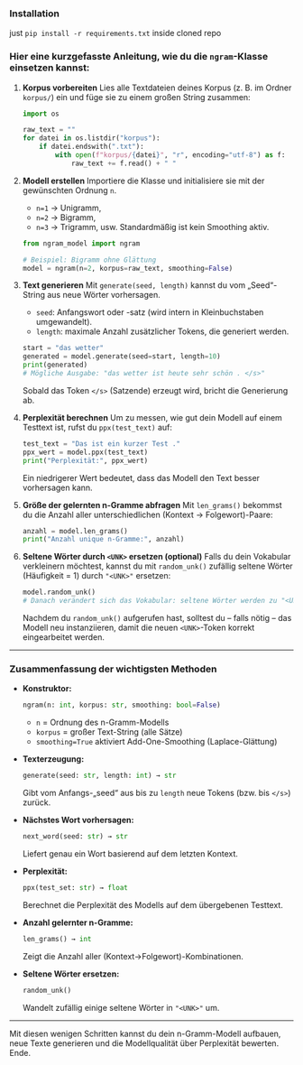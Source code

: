 ### Installation
just `pip install -r requirements.txt` inside cloned repo

### Hier eine kurzgefasste Anleitung, wie du die `ngram`-Klasse einsetzen kannst:

1. **Korpus vorbereiten**
   Lies alle Textdateien deines Korpus (z. B. im Ordner `korpus/`) ein und füge sie zu einem großen String zusammen:

   ```python
   import os

   raw_text = ""
   for datei in os.listdir("korpus"):
       if datei.endswith(".txt"):
           with open(f"korpus/{datei}", "r", encoding="utf-8") as f:
               raw_text += f.read() + " "
   ```

2. **Modell erstellen**
   Importiere die Klasse und initialisiere sie mit der gewünschten Ordnung `n`.

   * `n=1` → Unigramm,
   * `n=2` → Bigramm,
   * `n=3` → Trigramm, usw.
     Standardmäßig ist kein Smoothing aktiv.

   ```python
   from ngram_model import ngram

   # Beispiel: Bigramm ohne Glättung
   model = ngram(n=2, korpus=raw_text, smoothing=False)
   ```

3. **Text generieren**
   Mit `generate(seed, length)` kannst du vom „Seed“-String aus neue Wörter vorhersagen.

   * `seed`: Anfangswort oder -satz (wird intern in Kleinbuchstaben umgewandelt).
   * `length`: maximale Anzahl zusätzlicher Tokens, die generiert werden.

   ```python
   start = "das wetter"
   generated = model.generate(seed=start, length=10)
   print(generated)  
   # Mögliche Ausgabe: "das wetter ist heute sehr schön . </s>"
   ```

   Sobald das Token `</s>` (Satzende) erzeugt wird, bricht die Generierung ab.

4. **Perplexität berechnen**
   Um zu messen, wie gut dein Modell auf einem Testtext ist, rufst du
   `ppx(test_text)` auf:

   ```python
   test_text = "Das ist ein kurzer Test ."
   ppx_wert = model.ppx(test_text)
   print("Perplexität:", ppx_wert)
   ```

   Ein niedrigerer Wert bedeutet, dass das Modell den Text besser vorhersagen kann.

5. **Größe der gelernten n-Gramme abfragen**
   Mit `len_grams()` bekommst du die Anzahl aller unterschiedlichen (Kontext → Folgewort)-Paare:

   ```python
   anzahl = model.len_grams()
   print("Anzahl unique n-Gramme:", anzahl)
   ```

6. **Seltene Wörter durch `<UNK>` ersetzen (optional)**
   Falls du dein Vokabular verkleinern möchtest, kannst du mit `random_unk()` zufällig seltene Wörter (Häufigkeit = 1) durch `"<UNK>"` ersetzen:

   ```python
   model.random_unk()
   # Danach verändert sich das Vokabular: seltene Wörter werden zu "<UNK>"
   ```

   Nachdem du `random_unk()` aufgerufen hast, solltest du – falls nötig – das Modell neu instanziieren, damit die neuen `<UNK>`-Token korrekt eingearbeitet werden.

---

### Zusammenfassung der wichtigsten Methoden

* **Konstruktor:**

  ```python
  ngram(n: int, korpus: str, smoothing: bool=False)
  ```

  * `n` = Ordnung des n-Gramm-Modells
  * `korpus` = großer Text-String (alle Sätze)
  * `smoothing=True` aktiviert Add-One-Smoothing (Laplace-Glättung)

* **Texterzeugung:**

  ```python
  generate(seed: str, length: int) → str
  ```

  Gibt vom Anfangs-„seed“ aus bis zu `length` neue Tokens (bzw. bis `</s>`) zurück.

* **Nächstes Wort vorhersagen:**

  ```python
  next_word(seed: str) → str
  ```

  Liefert genau ein Wort basierend auf dem letzten Kontext.

* **Perplexität:**

  ```python
  ppx(test_set: str) → float
  ```

  Berechnet die Perplexität des Modells auf dem übergebenen Testtext.

* **Anzahl gelernter n-Gramme:**

  ```python
  len_grams() → int
  ```

  Zeigt die Anzahl aller (Kontext→Folgewort)-Kombinationen.

* **Seltene Wörter ersetzen:**

  ```python
  random_unk()
  ```

  Wandelt zufällig einige seltene Wörter in `"<UNK>"` um.

---

Mit diesen wenigen Schritten kannst du dein n-Gramm-Modell aufbauen, neue Texte generieren und die Modellqualität über Perplexität bewerten. Ende.


